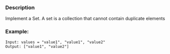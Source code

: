 ### Description

Implement a Set. A set is a collection that cannot contain duplicate elements

### Example:

```
Input: values = "value1", "value1", "value2" 
Output: ["value1", "value2"]
```